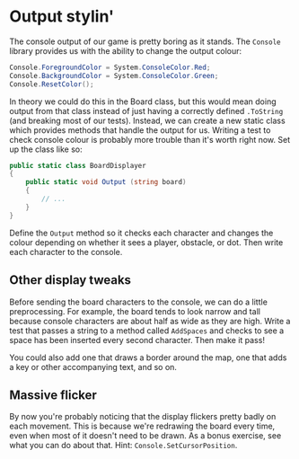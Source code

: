 # Output stylin'

The console output of our game is pretty boring as it stands. The `Console` library provides us with the ability to change the output colour:

```cs
Console.ForegroundColor = System.ConsoleColor.Red;
Console.BackgroundColor = System.ConsoleColor.Green;
Console.ResetColor();
```

In theory we could do this in the Board class, but this would mean doing output from that class instead of just having a correctly defined `.ToString` (and breaking most of our tests). Instead, we can create a new static class which provides methods that handle the output for us. Writing a test to check console colour is probably more trouble than it's worth right now. Set up the class like so:

```cs
public static class BoardDisplayer 
{
    public static void Output (string board)
    {
        // ...
    }
}
```

Define the `Output` method so it checks each character and changes the colour depending on whether it sees a player, obstacle, or dot. Then write each character to the console.


## Other display tweaks

Before sending the board characters to the console, we can do a little preprocessing. For example, the board tends to look narrow and tall because console characters are about half as wide as they are high. Write a test that passes a string to a method called `AddSpaces` and checks to see a space has been inserted every second character. Then make it pass!

You could also add one that draws a border around the map, one that adds a key or other accompanying text, and so on.


## Massive flicker

By now you're probably noticing that the display flickers pretty badly on each movement. This is because we're redrawing the board every time, even when most of it doesn't need to be drawn. As a bonus exercise, see what you can do about that. Hint: `Console.SetCursorPosition`.
